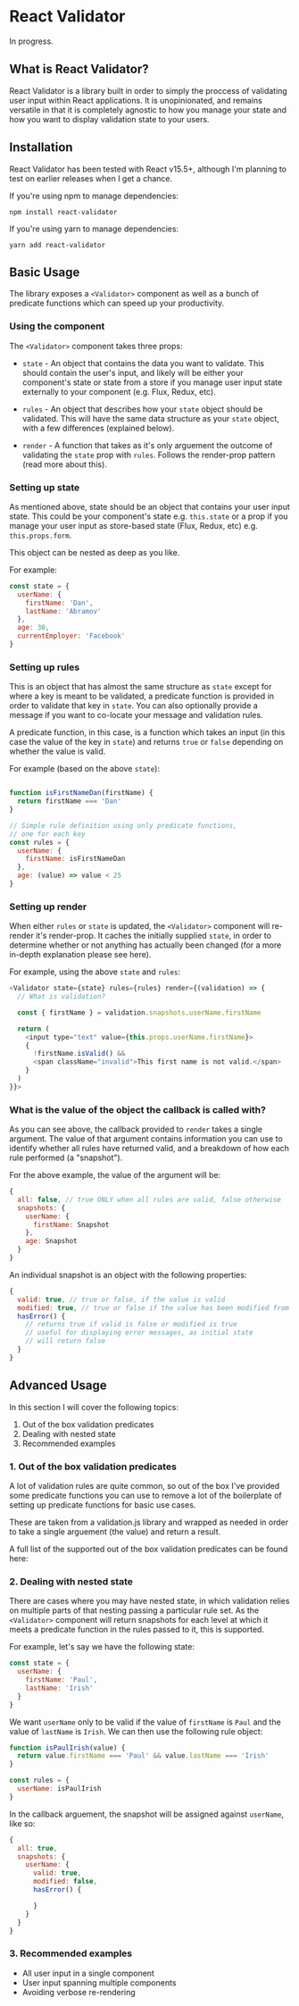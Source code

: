 # React Validator

In progress.

## What is React Validator?

React Validator is a library built in order to simply the proccess of validating user input within React applications. It is unopinionated, and remains versatile in that it is completely agnostic to how you manage your state and how you want to display validation state to your users.

## Installation

React Validator has been tested with React v15.5+, although I'm planning to test on earlier releases when I get a chance.

If you're using npm to manage dependencies:

```
npm install react-validator
```

If you're using yarn to manage dependencies:

```
yarn add react-validator
```

## Basic Usage

The library exposes a `<Validator>` component as well as a bunch of predicate functions which can speed up your productivity.

### Using the <Validator> component

The `<Validator>` component takes three props:

- `state` - An object that contains the data you want to validate. This should contain the user's input, and likely will be either your component's state or state from a store if you manage user input state externally to your component (e.g. Flux, Redux, etc).

- `rules` - An object that describes how your `state` object should be validated. This will have the same data structure as your `state` object, with a few differences (explained below).

- `render` - A function that takes as it's only arguement the outcome of validating the `state` prop with `rules`. Follows the render-prop pattern (read more about this).

### Setting up state

As mentioned above, state should be an object that contains your user input state. This could be your component's state e.g. `this.state` or a prop if you manage your user input as store-based state (Flux, Redux, etc) e.g. `this.props.form`.

This object can be nested as deep as you like.

For example:

```javascript
const state = {
  userName: {
    firstName: 'Dan',
    lastName: 'Abramov'
  },
  age: 30,
  currentEmployer: 'Facebook'
}
```

### Setting up rules

This is an object that has almost the same structure as `state` except for where a key is meant to be validated, a predicate function is provided in order to validate that key in `state`. You can also optionally provide a message if you want to co-locate your message and validation rules.

A predicate function, in this case, is a function which takes an input (in this case the value of the key in `state`) and returns `true` or `false` depending on whether the value is valid.

For example (based on the above `state`):

```javascript

function isFirstNameDan(firstName) {
  return firstName === 'Dan'
}

// Simple rule definition using only predicate functions,
// one for each key
const rules = {
  userName: {
    firstName: isFirstNameDan
  },
  age: (value) => value < 25
}
```

### Setting up render

When either `rules` or `state` is updated, the `<Validator>` component will re-render it's render-prop. It caches the initially supplied `state`, in order to determine whether or not anything has actually been changed (for a more in-depth explanation please see here).


For example, using the above `state` and `rules`:

```javascript
<Validator state={state} rules={rules} render={(validation) => {
  // What is validation?

  const { firstName } = validation.snapshots.userName.firstName

  return (
    <input type="text" value={this.props.userName.firstName}>
    {
      !firstName.isValid() &&
      <span className="invalid">This first name is not valid.</span>
    }
  )
}}>
```

### What is the value of the object the callback is called with?

As you can see above, the callback provided to `render` takes a single argument. The value of that argument contains information you can use to identify whether all rules have returned valid, and a breakdown of how each rule performed (a "snapshot").

For the above example, the value of the argument will be:

```javascript
{
  all: false, // true ONLY when all rules are valid, false otherwise
  snapshots: {
    userName: {
      firstName: Snapshot
    },
    age: Snapshot
  }
}
```

An individual snapshot is an object with the following properties:

```javascript
{
  valid: true, // true or false, if the value is valid
  modified: true, // true or false if the value has been modified from it's initial value
  hasError() {
    // returns true if valid is false or modified is true
    // useful for displaying error messages, as initial state
    // will return false
  }
}
```

## Advanced Usage

In this section I will cover the following topics:

1. Out of the box validation predicates
2. Dealing with nested state
3. Recommended examples

### 1. Out of the box validation predicates

A lot of validation rules are quite common, so out of the box I've provided some predicate functions you can use to remove a lot of the boilerplate of setting up predicate functions for basic use cases.

These are taken from a validation.js library and wrapped as needed in order to take a single arguement (the value) and return a result.

A full list of the supported out of the box validation predicates can be found here:


### 2. Dealing with nested state

There are cases where you may have nested state, in which validation relies on multiple parts of that nesting passing a particular rule set. As the `<Validator>` component will return snapshots for each level at which it meets a predicate function in the rules passed to it, this is supported.

For example, let's say we have the following state:

```javascript
const state = {
  userName: {
    firstName: 'Paul',
    lastName: 'Irish'
  }
}
```

We want `userName` only to be valid if the value of `firstName` is `Paul` and the value of `lastName` is `Irish`. We can then use the following rule object:

```javascript
function isPaulIrish(value) {
  return value.firstName === 'Paul' && value.lastName === 'Irish'
}

const rules = {
  userName: isPaulIrish
}
```

In the callback arguement, the snapshot will be assigned against `userName`, like so:

```javascript
{
  all: true,
  snapshots: {
    userName: {
      valid: true,
      modified: false,
      hasError() {

      }
    }
  }
}
```

### 3. Recommended examples

- All user input in a single component
- User input spanning multiple components
- Avoiding verbose re-rendering